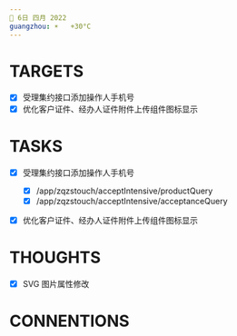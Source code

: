 ```yaml
---
📆 6日 四月 2022
guangzhou: ☀️   +30°C
---
```


# TARGETS
- [x] 受理集约接口添加操作人手机号
- [x] 优化客户证件、经办人证件附件上传组件图标显示

# TASKS
- [x] 受理集约接口添加操作人手机号
	- [x] /app/zqzstouch/acceptIntensive/productQuery
	- [x] /app/zqzstouch/acceptIntensive/acceptanceQuery
- [x] 优化客户证件、经办人证件附件上传组件图标显示


# THOUGHTS
- [x] SVG 图片属性修改

# CONNENTIONS
